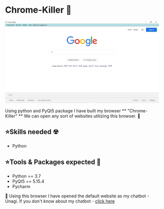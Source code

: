 # Chrome-Killer 👹

![image](https://github.com/Ganeshuthiravasagam/Chrome-Killer/blob/main/chrome%20killer.jpeg)

Using python and PyQt5 package I have built my browser ** "Chrome-Killer" ** We can open any sort of websites utilizing this browser. 💐

## ⭐Skills needed ☢

- Python

## ⭐Tools & Packages expected 📁

- Python == 3.7
- PyQt5 == 5.15.4
- Pycharm

🎊 Using this browser I have opened the default website as my chatbot - Unagi. If you don't know about my chatbot - [click here](https://github.com/Ganeshuthiravasagam/Chatbot)
